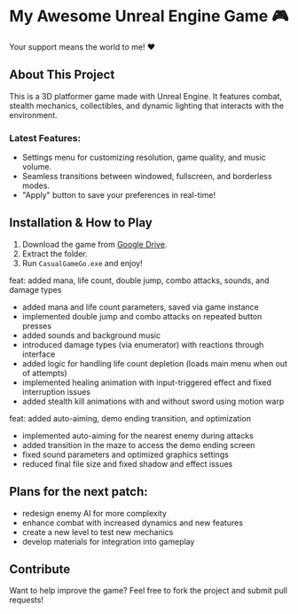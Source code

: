 # My Awesome Unreal Engine Game 🎮

Your support means the world to me! ❤️

## About This Project

This is a 3D platformer game made with Unreal Engine. It features combat, stealth mechanics, collectibles, and dynamic lighting that interacts with the environment.

### Latest Features:
- Settings menu for customizing resolution, game quality, and music volume.
- Seamless transitions between windowed, fullscreen, and borderless modes.
- "Apply" button to save your preferences in real-time!

## Installation & How to Play
1. Download the game from [Google Drive](https://drive.google.com/file/d/1UfxUuYxbgCnbGrjzT6zk7oyvmw9vTi69/view?usp=sharing).
2. Extract the folder.
3. Run `CasualGameGo.exe` and enjoy!


feat: added mana, life count, double jump, combo attacks, sounds, and damage types

- added mana and life count parameters, saved via game instance
- implemented double jump and combo attacks on repeated button presses
- added sounds and background music
- introduced damage types (via enumerator) with reactions through interface
- added logic for handling life count depletion (loads main menu when out of attempts)
- implemented healing animation with input-triggered effect and fixed interruption issues
- added stealth kill animations with and without sword using motion warp

  
feat: added auto-aiming, demo ending transition, and optimization

- implemented auto-aiming for the nearest enemy during attacks
- added transition in the maze to access the demo ending screen
- fixed sound parameters and optimized graphics settings
- reduced final file size and fixed shadow and effect issues

## Plans for the next patch:
- redesign enemy AI for more complexity
- enhance combat with increased dynamics and new features
- create a new level to test new mechanics
- develop materials for integration into gameplay


## Contribute
Want to help improve the game? Feel free to fork the project and submit pull requests!

